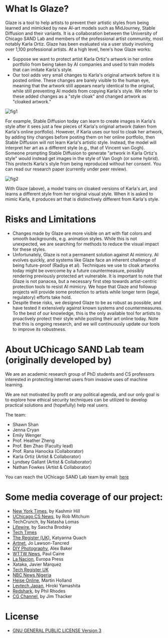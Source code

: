 # What Is Glaze?
Glaze is a tool to help artists to prevent their artistic styles from being learned and mimicked by new AI-art models such as MidJourney, Stable Diffusion and their variants. It is a collaboration between the University of Chicago SAND Lab and members of the professional artist community, most notably Karla Ortiz. Glaze has been evaluated via a user study involving over 1,100 professional artists. At a high level, here's how Glaze works:

- Suppose we want to protect artist Karla Ortiz's artwork in her online portfolio from being taken by AI companies and used to train models that can imitate Karla's style.
- Our tool adds very small changes to Karla's original artwork before it is posted online. These changes are barely visible to the human eye, meaning that the artwork still appears nearly identical to the original, while still preventing AI models from copying Karla's style. We refer to these added changes as a "style cloak" and changed artwork as "cloaked artwork." 

![fig1](https://web.archive.org/web/20230322153716im_/https://glaze.cs.uchicago.edu/images/fig1.png)

For example, Stable Diffusion today can learn to create images in Karla's style after it sees just a few pieces of Karla's original artwork (taken from Karla's online portfolio). However, if Karla uses our tool to cloak her artwork, by adding tiny changes before posting them on her online portfolio, then Stable Diffusion will not learn Karla's artistic style. Instead, the model will interpret her art as a different style (e.g., that of Vincent van Gogh). Someone prompting Stable Diffusion to generate "artwork in Karla Ortiz's style" would instead get images in the style of Van Gogh (or some hybrid). This protects Karla's style from being reproduced without her consent. You can read our research paper (currently under peer review). 

![fig2](https://web.archive.org/web/20230322153716im_/https://glaze.cs.uchicago.edu/images/fig2.png)

With Glaze (above), a model trains on cloaked versions of Karla's art, and learns a different style from her original visual style. When it is asked to mimic Karla, it produces art that is distinctively different from Karla's style. 


# Risks and Limitations

- Changes made by Glaze are more visible on art with flat colors and smooth backgrounds, e.g. animation styles. While this is not unexpected, we are searching for methods to reduce the visual impact for these styles.
- Unfortunately, Glaze is not a permanent solution against AI mimicry. AI evolves quickly, and systems like Glaze face an inherent challenge of being future-proof (Radiya et al). Techniques we use to cloak artworks today might be overcome by a future countermeasure, possibly rendering previously protected art vulnerable. It is important to note that Glaze is not panacea, but a necessary first step towards artist-centric protection tools to resist AI mimicry. We hope that Glaze and followup projects will provide some protection to artists while longer term (legal, regulatory) efforts take hold.
- Despite these risks, we designed Glaze to be as robust as possible, and have tested it extensively against known systems and countermeasures. To the best of our knowledge, this is the only available tool for artists to proactively protect their style while posting their art online today. Note that this is ongoing research, and we will continuously update our tools to improve its robustness. 


# About UChicago SAND Lab team (originally developed by)

We are an academic research group of PhD students and CS professors interested in protecting Internet users from invasive uses of machine learning.

We are not motivated by profit or any political agenda, and our only goal is to explore how ethical security techniques can be utilized to develop practical solutions and (hopefully) help real users.

The team:

- Shawn Shan
- Jenna Cryan
- Emily Wenger
- Prof. Heather Zheng
- Prof. Ben Zhao (Faculty lead)
- Prof. Rana Hanocka (Collaborator)
- Karla Ortiz (Artist & Collaborator)
- Lyndsey Gallant (Artist & Collaborator)
- Nathan Fowkes (Artist & Collaborator)

You can reach the UChicago SAND Lab team by email: [here](glaze-uchicago@googlegroups.com)



# Some media coverage of our project:

- [New York Times](https://web.archive.org/web/20230322043359/https://www.nytimes.com/2023/02/13/technology/ai-art-generator-lensa-stable-diffusion.html), by Kashmir Hill
- [UChicago CS News](https://web.archive.org/web/20230322205213/https://cs.uchicago.edu/news/uchicago-scientists-develop-new-tool-to-protect-artists-from-ai-mimicry/), by Rob Mitchum
- TechCrunch, by Natasha Lomas
- [Lifewire](https://web.archive.org/web/20230321181318/https://www.lifewire.com/how-artists-are-fighting-back-against-ai-art-that-copies-their-works-7110583), by Sascha Brodsky
- [Tech Times](https://web.archive.org/web/20230321181356/https://www.techtimes.com/articles/287711/20230215/new-anti-ai-art-generators-tool-protect-artists-heres-glaze.htm)
- [The Register (UK)](https://web.archive.org/web/20230321181309/https://www.theregister.com/2023/02/16/computer_scientists_develop_new_technique/), Katyanna Quach
- [Artnet](https://web.archive.org/web/20230321181336/https://news.artnet.com/art-world/ai-art-theft-tool-2256048), Jo Lawson-Tancred
- [DIY Photography](https://web.archive.org/web/20230321181318/https://www.diyphotography.net/scientists-have-created-a-tool-that-stops-ai-stealing-your-photographs/), Alex Baker
- [WTTW News](https://web.archive.org/web/20230321181320/https://news.wttw.com/2023/02/16/uchicago-develops-tool-protect-artists-ai-threat), Paul Caine
- [La Nacion](https://web.archive.org/web/20230321181317/https://www.lanacion.com.ar/agencias/desarrollan-una-aplicacion-que-evita-que-los-modelos-de-ia-aprendan-y-reproduzcan-el-estilo-de-los-nid17022023/), Europa Press
- Xataka, Javier Marquez
- [Tech Register UK](https://web.archive.org/web/20230316012404/https://www.techregister.co.uk/this-could-block-text-to-image-ai-models-from-ripping-off-artists/)
- [NBC News Nigeria](https://web.archive.org/web/20230321181308/https://www.nbcnews.com.ng/new-anti-ai-art-generators-tool-to-protect-artists-heres-how-glaze-software-works/)
- [Heise Online](https://web.archive.org/web/20230322232719/https://www.heise.de/news/Bildgeneratoren-Glaze-soll-Kunst-fuer-KI-unlernbar-machen-7495423.html), Martin Holland
- [Levtech Japan](https://web.archive.org/web/20230321181321/https://levtech.jp/media/article/column/detail_201/), Hiroki Yamashita
- [Redshark](https://web.archive.org/web/20230322153716/https://www.redsharknews.com/time-to-cloak-your-work-to-stop-ai-ripping-it-off), by Phil Rhodes
- [CG Channel](https://web.archive.org/web/20230322153716/https://www.cgchannel.com/2023/03/glaze-protects-artists-images-from-unethical-ai-models/), by Jim Thacker 

# License

- [GNU GENERAL PUBLIC LICENSE Version 3](https://github.com/EspacioLatente/Glaze/blob/main/LICENSE)
